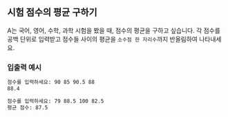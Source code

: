 ## 시험 점수의 평균 구하기

A는 국어, 영어, 수학, 과학 시험을 봤을 때, 점수의 평균을 구하고 싶습니다. 각 점수를 공백 단위로 입력받고 점수들 사이의 평균을 `소수점 한 자리수`까지 반올림하여 나타내세요.

### 입출력 예시
```bash
점수를 입력하세요: 90 85 90.5 88
88.4
```

```bash
점수를 입력하세요: 79 88.5 100 82.5
평균 점수: 87.5
```